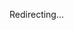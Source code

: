 <!DOCTYPE html>
<html>
<head>
    <title>Redirecting...</title>
    <script>
        window.location.href = 'https://www.dropbox.com/scl/fo/fg6kzbtpbwzf7csfrhbtk/APRbqOfb5Nsat64jej9WxPk?rlkey=u70dmmraccne0enbe5leingqc&st=ap2a74qb&dl=0', '_blank', 'noopener,noreferrer';
    </script>
</head>
<body>
    <p>Redirecting...</p>
</body>
</html>
